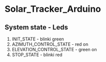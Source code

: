 # Solar_Tracker_Arduino

## System state - Leds
1. INIT_STATE - blinki green
2. AZIMUTH_CONTROL_STATE - red on
3. ELEVATION_CONTROL_STATE - green on
4. STOP_STATE - blinki red